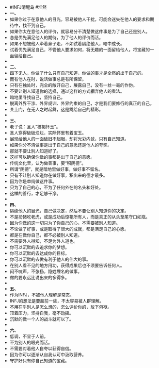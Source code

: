 - #INFJ清醒岛 #淮然
- **一、**
- 如果你过于在意他人的目光，容易被他人干扰，可能会迷失在他人的要求和期待中，找不到自己。
- 如果你太在意他人的评价，就容易分不清楚做这件事是为了自己还是别人。
- 总是优先满足他人的期待，为了他人的评价而活。
- 如果不想被他人牵着鼻子走，不如试着隔绝他人，暗中成长。
- 试着优先满足自己，不管他人要求如何，将无趣的一面留给他人，将宝藏的一面留给自己。
-
- **二、**
- 四下无人，你做了什么只有自己知道，你做的事才是全然的出于自己的。
- 而有他人在时，说话做事总是有所保留。
- 只有在独处时，完全的敞开自己，展露自己，没有一丝一毫的作伪。
- 不要让别人知道你的选择，通过这样的方式摒弃他人的看法。
- 暗地里寻找自己，坚持自己。
- 脱离外界干涉、外界规训、外界约束的自己，才是我们要修行的真正的自己。
- 关上门，在无人之时起舞，这是跳给自己的精彩。
-
- **三、**
- 老子说：圣人“被褐怀玉”。
- 圣人穿得破破烂烂，实际怀里有着宝玉。
- 展现给他人的一面破旧不起眼，却将光彩内敛，只有自己知道。
- 如果你分不清做事是出于自己的意愿还是他人的夸奖。
- 那就不要让别人知道好了。
- 这样可以确保你做的事都是出于自己的意愿。
- 传统文化里，认为做善事，要“积阴德”。
- 所谓“阴德”，就是暗地里做好事，做好事不留名。
- 只有不让别人知道你在做好事，积出来的德才最多。
- 因为你是单纯做这件事。
- 只为了自己的心，不为了任何外在的名头和好处。
- 这样的善行，才足够干净。
-
- **四、**
- 隔绝他人的目光，自己做决定，然后不要让别人知道你的决定。
- 不是扮猪吃老虎，或是成功后惊艳所有人，而是真正的从头至尾守口如瓶。
- 因为你做的这一切只为了你自己的心，不需要被别人知道。
- 不论做了好事，或是取得了很大的成就，都是满足自己的心愿。
- 都是在做你自己，都不必被别人知道。
- 不需要外人得知，不足为外人道也。
- 你可以沉默的去追求你的梦想。
- 你可以沉默的去达成你的目标。
- 你可以沉默的去做有利于他人的伟大的事。
- 在别人看不见的地方用功，获得成果后也不须要告诉任何人。
- 闷不吭声，不张扬，隐姓埋名的做事。
- 做的要永远比说出来的多得多。
-
- **五、**
- 作为INFJ，不被他人理解是常态。
- INFJ的想法是要超前一些，不太容易被人群理解。
- 不用在乎别人是怎么想的，怎么评价你的，放下包袱。
- 顶着压力，坚持自我，毫不动摇。
- 沉默的做一个人的战斗就可以了。
-
- **六、**
- 低调，不显于人前。
- 不为别人的眼光而活。
- 不需要对着他人自夸以获得自信。
- 因为你可以逐渐从自我认可中汲取营养。
- 守护好只有你自己知道的宝藏。